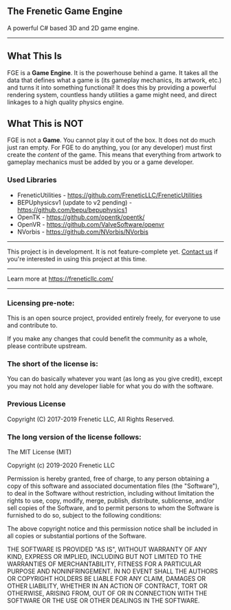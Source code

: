 The Frenetic Game Engine
------------------------

A powerful C# based 3D and 2D game engine.

-----

## What This Is

FGE is a **Game Engine**. It is the powerhouse behind a game. It takes all the data that defines what a game is (its gameplay mechanics, its artwork, etc.) and turns it into something functional! It does this by providing a powerful rendering system, countless handy utilities a game might need, and direct linkages to a high quality physics engine.

## What This is NOT

FGE is not a **Game**. You cannot play it out of the box. It does not do much just ran empty. For FGE to do anything, you (or any developer) must first create the *content* of the game. This means that everything from artwork to gameplay mechanics must be added by you or a game developer.

### Used Libraries

- FreneticUtilities - https://github.com/FreneticLLC/FreneticUtilities
- BEPUphysicsv1 (update to v2 pending) - https://github.com/bepu/bepuphysics1
- OpenTK - https://github.com/opentk/opentk/
- OpenVR - https://github.com/ValveSoftware/openvr
- NVorbis - https://github.com/NVorbis/NVorbis

-----

This project is in development. It is not feature-complete yet.
[Contact us](https://freneticllc.com/Home/Contact) if you're interested in using this project at this time.

-----

Learn more at https://freneticllc.com/

-----

### Licensing pre-note:

This is an open source project, provided entirely freely, for everyone to use and contribute to.

If you make any changes that could benefit the community as a whole, please contribute upstream.

### The short of the license is:

You can do basically whatever you want (as long as you give credit), except you may not hold any developer liable for what you do with the software.

### Previous License

Copyright (C) 2017-2019 Frenetic LLC, All Rights Reserved.

### The long version of the license follows:

The MIT License (MIT)

Copyright (c) 2019-2020 Frenetic LLC

Permission is hereby granted, free of charge, to any person obtaining a copy
of this software and associated documentation files (the "Software"), to deal
in the Software without restriction, including without limitation the rights
to use, copy, modify, merge, publish, distribute, sublicense, and/or sell
copies of the Software, and to permit persons to whom the Software is
furnished to do so, subject to the following conditions:

The above copyright notice and this permission notice shall be included in all
copies or substantial portions of the Software.

THE SOFTWARE IS PROVIDED "AS IS", WITHOUT WARRANTY OF ANY KIND, EXPRESS OR
IMPLIED, INCLUDING BUT NOT LIMITED TO THE WARRANTIES OF MERCHANTABILITY,
FITNESS FOR A PARTICULAR PURPOSE AND NONINFRINGEMENT. IN NO EVENT SHALL THE
AUTHORS OR COPYRIGHT HOLDERS BE LIABLE FOR ANY CLAIM, DAMAGES OR OTHER
LIABILITY, WHETHER IN AN ACTION OF CONTRACT, TORT OR OTHERWISE, ARISING FROM,
OUT OF OR IN CONNECTION WITH THE SOFTWARE OR THE USE OR OTHER DEALINGS IN THE
SOFTWARE.
